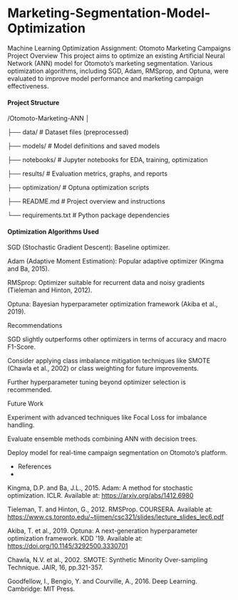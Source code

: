 # Marketing-Segmentation-Model-Optimization

Machine Learning Optimization Assignment: Otomoto Marketing Campaigns
Project Overview
This project aims to optimize an existing Artificial Neural Network (ANN) model for Otomoto’s marketing segmentation. Various optimization algorithms, including SGD, Adam, RMSprop, and Optuna, were evaluated to improve model performance and marketing campaign effectiveness.


#### Project Structure

/Otomoto-Marketing-ANN
│

├── data/                 # Dataset files (preprocessed)

├── models/               # Model definitions and saved models

├── notebooks/            # Jupyter notebooks for EDA, training, optimization

├── results/              # Evaluation metrics, graphs, and reports

├── optimization/         # Optuna optimization scripts

├── README.md             # Project overview and instructions

└── requirements.txt      # Python package dependencies


#### Optimization Algorithms Used

SGD (Stochastic Gradient Descent): Baseline optimizer.

Adam (Adaptive Moment Estimation): Popular adaptive optimizer (Kingma and Ba, 2015).

RMSprop: Optimizer suitable for recurrent data and noisy gradients (Tieleman and Hinton, 2012).

Optuna: Bayesian hyperparameter optimization framework (Akiba et al., 2019).


Recommendations

SGD slightly outperforms other optimizers in terms of accuracy and macro F1-Score.

Consider applying class imbalance mitigation techniques like SMOTE (Chawla et al., 2002) or class weighting for future improvements.

Further hyperparameter tuning beyond optimizer selection is recommended.

Future Work

Experiment with advanced techniques like Focal Loss for imbalance handling.

Evaluate ensemble methods combining ANN with decision trees.

Deploy model for real-time campaign segmentation on Otomoto’s platform.

- References
- 
Kingma, D.P. and Ba, J.L., 2015. Adam: A method for stochastic optimization. ICLR. Available at: https://arxiv.org/abs/1412.6980

Tieleman, T. and Hinton, G., 2012. RMSProp. COURSERA. Available at: https://www.cs.toronto.edu/~tijmen/csc321/slides/lecture_slides_lec6.pdf

Akiba, T. et al., 2019. Optuna: A next-generation hyperparameter optimization framework. KDD '19. Available at: https://doi.org/10.1145/3292500.3330701

Chawla, N.V. et al., 2002. SMOTE: Synthetic Minority Over-sampling Technique. JAIR, 16, pp.321-357.

Goodfellow, I., Bengio, Y. and Courville, A., 2016. Deep Learning. Cambridge: MIT Press.
